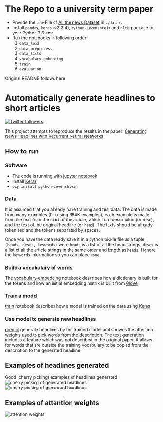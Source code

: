 # The Repo to a university term paper

* Provide the `.db`-File of [All the news Dataset](https://components.one/datasets/all-the-news-articles-dataset/) in `./data/`.
* Install `pandas`, `keras` (v2.2.4), `python-Levenshtein` and `nltk`-package to your Python 3.6 env.
* Run the notebooks in following order:
  1. `data_load`
  2. `data_preprocess`
  3. `data_lists`
  4. `vocabulary-embedding`
  5. `train`
  6. `evaluation`

Original README follows here.
# Automatically generate headlines to short articles

<a target="_blank" href="http://twitter.com/udibr"><img alt='Twitter followers' src="https://img.shields.io/twitter/follow/udibr.svg?style=social"></a>


This project attempts to reproduce the results in the paper:
[Generating News Headlines with Recurrent Neural Networks](http://arxiv.org/abs/1512.01712)

## How to run
### Software
* The code is running with [jupyter notebook](http://jupyter.org/)
* Install [Keras](http://keras.io/)
* `pip install python-Levenshtein`

### Data
It is assumed that you already have training and test data.
The data is made from many examples (I'm using 684K examples),
each example is made from the text
from the start of the article, which I call description (or `desc`),
and the text of the original headline (or `head`).
The texts should be already tokenized and the tokens separated by spaces.

Once you have the data ready save it in a python pickle file as a tuple:
`(heads, descs, keywords)` were `heads` is a list of all the head strings,
`descs` is a list of all the article strings in the same order and length as `heads`.
I ignore the `keywords` information so you can place `None`.

### Build a vocabulary of words
The [vocabulary-embedding](./vocabulary-embedding.ipynb)
notebook describes how a dictionary is built for the tokens and how
an initial embedding matrix is built from [GloVe](http://nlp.stanford.edu/projects/glove/)

### Train a model
[train](./train.ipynb) notebook describes how a model is trained on the data using [Keras](http://keras.io/)

### Use model to generate new headlines
[predict](./predict.ipynb) generate headlines by the trained model and
showes the attention weights used to pick words from the description.
The text generation includes a feature which was
not described in the original paper, it allows for words that are outside
the training vocabulary to be copied from the description to the generated headline.

## Examples of headlines generated
Good (cherry picking) examples of headlines generated
![cherry picking of generated headlines](./cherry_picking.png)
![cherry picking of generated headlines](./cherry_picking1.png)

## Examples of attention weights
![attention weights](./attention_weights.png)
